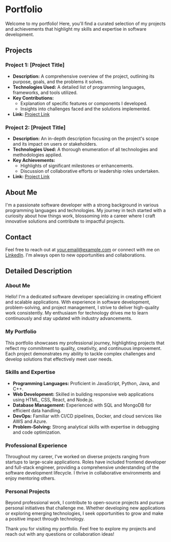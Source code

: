 # Portfolio

Welcome to my portfolio! Here, you'll find a curated selection of my projects and achievements that highlight my skills and expertise in software development.

## Projects

### Project 1: **[Project Title]**

- **Description:** A comprehensive overview of the project, outlining its purpose, goals, and the problems it solves.
- **Technologies Used:** A detailed list of programming languages, frameworks, and tools utilized.
- **Key Contributions:**
    - Explanation of specific features or components I developed.
    - Insights into challenges faced and the solutions implemented.
- **Link:** [Project Link](#)

### Project 2: **[Project Title]**

- **Description:** An in-depth description focusing on the project's scope and its impact on users or stakeholders.
- **Technologies Used:** A thorough enumeration of all technologies and methodologies applied.
- **Key Achievements:**
    - Highlights of significant milestones or enhancements.
    - Discussion of collaborative efforts or leadership roles undertaken.
- **Link:** [Project Link](#)

## About Me

I'm a passionate software developer with a strong background in various programming languages and technologies. My journey in tech started with a curiosity about how things work, blossoming into a career where I craft innovative solutions and contribute to impactful projects.

## Contact

Feel free to reach out at [your.email@example.com](mailto:your.email@example.com) or connect with me on [LinkedIn](#). I'm always open to new opportunities and collaborations.

## Detailed Description

### About Me

Hello! I'm a dedicated software developer specializing in creating efficient and scalable applications. With experience in software development, problem-solving, and project management, I strive to deliver high-quality work consistently. My enthusiasm for technology drives me to learn continuously and stay updated with industry advancements.

### My Portfolio

This portfolio showcases my professional journey, highlighting projects that reflect my commitment to quality, creativity, and continuous improvement. Each project demonstrates my ability to tackle complex challenges and develop solutions that effectively meet user needs.

### Skills and Expertise

- **Programming Languages:** Proficient in JavaScript, Python, Java, and C++.
- **Web Development:** Skilled in building responsive web applications using HTML, CSS, React, and Node.js.
- **Database Management:** Experienced with SQL and MongoDB for efficient data handling.
- **DevOps:** Familiar with CI/CD pipelines, Docker, and cloud services like AWS and Azure.
- **Problem-Solving:** Strong analytical skills with expertise in debugging and code optimization.

### Professional Experience

Throughout my career, I've worked on diverse projects ranging from startups to large-scale applications. Roles have included frontend developer and full-stack engineer, providing a comprehensive understanding of the software development lifecycle. I thrive in collaborative environments and enjoy mentoring others.

### Personal Projects

Beyond professional work, I contribute to open-source projects and pursue personal initiatives that challenge me. Whether developing new applications or exploring emerging technologies, I seek opportunities to grow and make a positive impact through technology.

Thank you for visiting my portfolio. Feel free to explore my projects and reach out with any questions or collaboration ideas!